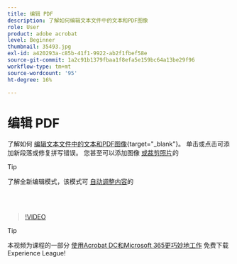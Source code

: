 ```yaml
---
title: 编辑 PDF
description: 了解如何编辑文本文件中的文本和PDF图像
role: User
product: adobe acrobat
level: Beginner
thumbnail: 35493.jpg
exl-id: a420293a-c85b-41f1-9922-ab2f1fbef58e
source-git-commit: 1a2c91b1379fbaa1f8efa5e159bc64a13be29f96
workflow-type: tm+mt
source-wordcount: '95'
ht-degree: 16%

---
```


# 编辑 PDF

了解如何 [编辑文本文件中的文本和PDF图像](https://www.adobe.com/cn/acrobat/online/pdf-editor.html){target=&quot;_blank&quot;}。 单击或点击可添加新段落或修复拼写错误。 您甚至可以添加图像 [或裁剪照片](Https://www.adobe.com/acrobat/online/crop-pdf.html)的

>[!TIP]
>
>了解全新编辑模式，该模式可 [自动调整内容](auto-adjust-layout.md)的

<br> 

>[!VIDEO](https://video.tv.adobe.com/v/35493?hidetitle=true)

>[!TIP]
>
>本视频为课程的一部分 [使用Acrobat DC和Microsoft 365更巧妙地工作](https://experienceleague.adobe.com/?recommended=Acrobat-U-1-2021.microsoft365) 免费下载Experience League!
